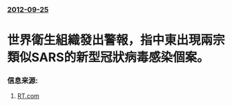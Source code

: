 ### [2012-09-25](/news/2012/09/25/index.md)

##### 
#  世界衛生組織發出警報，指中東出現兩宗類似SARS的新型冠狀病毒感染個案。




### 信息来源:

1. [RT.com](http://www.eurasiareview.com/25092012-world-health-officials-on-alert-after-new-virus-detected/)
